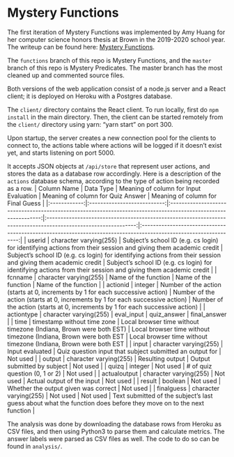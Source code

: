 # Mystery Functions

The first iteration of Mystery Functions was implemented by Amy Huang for her computer science honors thesis at Brown in the 2019-2020 school year. The writeup can be found here: [Mystery Functions](https://cs.brown.edu/research/pubs/theses/ugrad/2020/huang.amy.pdf).

The `functions` branch of this repo is Mystery Functions, and the `master` branch of this repo is Mystery Predicates. The master branch has the most cleaned up and commented source files.

Both versions of the web application consist of a node.js server and a React client; it is deployed on Heroku with a Postgres database.

The `client/` directory contains the React client. To run locally, first do `npm install` in the main directory. Then, the client can be started remotely from the `client/` directory using yarn: “yarn start” on port 300.

Upon startup, the server creates a new connection pool for the clients to connect to, the actions table where actions will be logged if it doesn’t exist yet, and starts listening on port 5000.

It accepts JSON objects at `/api/store` that represent user actions, and stores the data as a database row accordingly. Here is a description of the `actions` database schema, according to the type of action being recorded as a row.
|  Column Name |          Data Type          |                                     Meaning of column for Input Evaluation                                     |                                        Meaning of column for Quiz Answer                                       |                                         Meaning of column for Final Guess                                        |
|:------------:|:---------------------------:|:--------------------------------------------------------------------------------------------------------------:|:--------------------------------------------------------------------------------------------------------------:|:----------------------------------------------------------------------------------------------------------------:|
|    userid    |   character varying(255)    | Subject’s school ID (e.g. cs login) for identifying actions from their session and giving them academic credit | Subject’s school ID (e.g. cs login) for identifying actions from their session and giving them academic credit |  Subject’s school ID (e.g. cs login) for identifying actions from their session and giving them academic credit  |
|    fcnname   |   character varying(255)    |                                              Name of the function                                              |                                              Name of the function                                              |                                               Name of the function                                               |
|   actionid   |           integer           |                 Number of the action (starts at 0, increments by 1 for each successive action)                 |                 Number of the action (starts at 0, increments by 1 for each successive action)                 |                  Number of the action (starts at 0, increments by 1 for each successive action)                  |
|  actiontype  |   character varying(255)    |                                                   eval_input                                                   |                                                   quiz_answer                                                  |                                                   final_answer                                                   |
|     time     | timestamp without time zone |                       Local browser time without timezone (Indiana, Brown were both EST)                       |                        Local browser time without timezone (Indiana, Brown were both EST                       |                         Local browser time without timezone (Indiana, Brown were both EST                        |
|     input    |   character varying(255)    |                                                 Input evaluated                                                |                            Quiz question input that subject submitted an output for                            |                                                     Not used                                                     |
|    output    |   character varying(255)    |                                                Resulting output                                                |                                           Output submitted by subject                                          |                                                     Not used                                                     |
|     quizq    |           integer           |                                                    Not used                                                    |                                         # of quiz question (0, 1 or 2)                                         |                                                     Not used                                                     |
| actualoutput |   character varying(255)    |                                                    Not used                                                    |                                           Actual output of the input                                           |                                                     Not used                                                     |
|    result    |           boolean           |                                                    Not used                                                    |                                      Whether the output given was correct                                      |                                                     Not used                                                     |
|  finalguess  |   character varying(255)    |                                                    Not used                                                    |                                                    Not used                                                    | Text submitted of the subject’s last guess about what the function does before they move on to the next function |

The analysis was done by downloading the database rows from Heroku as CSV files, and then using Python3 to parse them and calculate metrics. The answer labels were parsed as CSV files as well. The code to do so can be found in `analysis/`.
